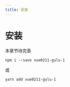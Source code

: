 ```yaml
---
title: 安装
---
```


# 安装  

本章节待完善

```
npm i --save xue0211-gulu-1
```
或
```
yarn add xue0211-gulu-1 
```